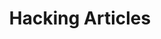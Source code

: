 ---
title: Hacking Articles
description: Raj Chandel’s Blog.
url: https://www.hackingarticles.in/
image:
    # url: '/assets/images/cafe.png'
    # alt: 'Cafe'
tags: ['cheatsheet', 'exploit', 'pentesting']
listedDate: 2023-11-07
published: true
---